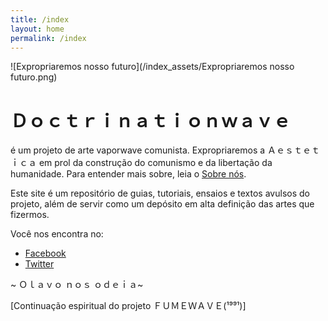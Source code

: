 ```yaml
---
title: /index
layout: home
permalink: /index
---
```


![Expropriaremos nosso futuro](/index_assets/Expropriaremos nosso futuro.png)


# Ｄｏｃｔｒｉｎａｔｉｏｎｗａｖｅ
é um projeto de arte vaporwave comunista. Expropriaremos a Ａｅｓｔｅｔｉｃａ em prol da construção do comunismo e da libertação da humanidade. Para entender mais sobre, leia o [Sobre nós](/sobre.html).



Este site é um repositório de guias, tutoriais, ensaios e textos avulsos do projeto, além de servir como um depósito em alta definição das artes que fizermos.



Você nos encontra no:



- [Facebook](https://www.facebook.com/DOCTRINATIONWAVE/)
- [Twitter](https://twitter.com/Doutrinarwave)



~ Ｏｌａｖｏ ｎｏｓ ｏｄｅｉａ~



[Continuação espiritual do projeto ＦＵＭＥＷＡＶＥ(¹⁹⁹¹)]

